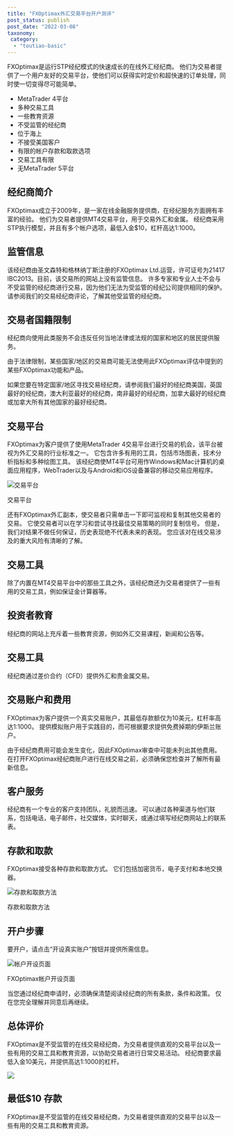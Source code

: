```yaml
---
title: "FXOptimax外汇交易平台开户测评"
post_status: publish
post_date: "2022-03-08"
taxonomy:
 category: 
  - "toutiao-basic"
---
```


FXOptimax是运行STP经纪模式的快速成长的在线外汇经纪商。 他们为交易者提供了一个用户友好的交易平台，使他们可以获得实时定价和超快速的订单处理，同时使一切变得尽可能简单。
- MetaTrader 4平台
- 多种交易工具
- 一些教育资源
- 不受监管的经纪商
- 位于海上
- 不接受美国客户
- 有限的帐户存款和取款选项
- 交易工具有限
- 无MetaTrader 5平台


## 经纪商简介

FXOptimax成立于2009年，是一家在线金融服务提供商，在经纪服务方面拥有丰富的经验。 他们为交易者提供MT4交易平台，用于交易外汇和金属。 经纪商采用STP执行模型，并且有多个帐户选项，最低入金$10，杠杆高达1:1000。

## 监管信息

该经纪商由圣文森特和格林纳丁斯注册的FXOptimax Ltd.运营，许可证号为21417 IBC2013。目前，该交易所的网站上没有监管信息。 许多专家和专业人士不会与不受监管的经纪商进行交易，因为他们无法为受监管的经纪公司提供相同的保护。 请参阅我们的交易经纪商评论，了解其他受监管的经纪商。

## 交易者国籍限制

经纪商向使用此类服务​​不会违反任何当地法律或法规的国家和地区的居民提供服务。

由于法律限制，某些国家/地区的交易商可能无法使用此FXOptimax评估中提到的某些FXOptimax功能和产品。

如果您要在特定国家/地区寻找交易经纪商，请参阅我们最好的经纪商美国，英国最好的经纪商，澳大利亚最好的经纪商，南非最好的经纪商，加拿大最好的经纪商或加拿大所有其他国家的最好经纪商。

## 交易平台

FXOptimax为客户提供了使用MetaTrader 4交易平台进行交易的机会，该平台被视为外汇交易的行业标准之一。 它包含许多有用的工具，包括市场图表，技术分析指标和多种绘图工具。 该经纪商使MT4平台可用作Windows和Mac计算机的桌面应用程序，WebTrader以及与Android和iOS设备兼容的移动交易应用程序。

![交易平台](https://cdn.fendou.la/funstoutiao/2020/11/FXOptimax-Review-Trading-Platform--1024x745.jpg "交易平台")

交易平台

还有FXOptimax外汇副本，使交易者只需单击一下即可监视和复制其他交易者的交易。 它使交易者可以在学习和尝试寻找最佳交易策略的同时复制信号。 但是，我们对结果不做任何保证，历史表现绝不代表未来的表现。 您应该对在线交易涉及的重大风险有清晰的了解。

## 交易工具

除了内置在MT4交易平台中的那些工具之外，该经纪商还为交易者提供了一些有用的交易工具，例如保证金计算器等。

## 投资者教育

经纪商的网站上充斥着一些教育资源，例如外汇交易课程，新闻和公告等。

## 交易工具

经纪商通过差价合约（CFD）提供外汇和贵金属交易。

## 交易账户和费用

FXOptimax为客户提供一个真实交易账户，其最低存款额仅为10美元，杠杆率高达1:1000。 提供模拟账户用于实践目的，而可根据要求提供免费掉期的伊斯兰账户。

由于经纪商费用可能会发生变化，因此FXOptimax审查中可能未列出其他费用。 在打开FXOptimax经纪商账户进行在线交易之前，必须确保您检查并了解所有最新信息。

## 客户服务

经纪商有一个专业的客户支持团队，礼貌而迅速。 可以通过各种渠道与他们联系，包括电话，电子邮件，社交媒体，实时聊天，或通过填写经纪商网站上的联系表。

## 存款和取款

FXOptimax接受各种存款和取款方式。 它们包括加密货币，电子支付和本地交换器。

![存款和取款方法](https://cdn.fendou.la/funstoutiao/2020/11/FXOptimax-Review-Deposit-and-Withdrawal-Methods-1024x185.jpg "存款和取款方法")

存款和取款方法

## 开户步骤

要开户，请点击“开设真实账户”按钮并提供所需信息。

![帐户开设页面](https://cdn.fendou.la/funstoutiao/2020/11/FXOptimax-Review-Account-Opening-Page-149x1024.jpg "帐户开设页面")

FXOptimax帐户开设页面

当您通过经纪商申请时，必须确保清楚阅读经纪商的所有条款，条件和政策。 仅在您完全理解并同意后再继续。

## 总体评价

FXOptimax是不受监管的在线交易经纪商，为交易者提供直观的交易平台以及一些有用的交易工具和教育资源，以协助交易者进行日常交易活动。 经纪商要求最低入金10美元，并提供高达1:1000的杠杆。

![](https://cdn.fendou.la/funstoutiao/2020/11/FXOptimax-Logo.png)

## 最低$10 存款

FXOptimax是不受监管的在线交易经纪商，为交易者提供直观的交易平台以及一些有用的交易工具和教育资源。
